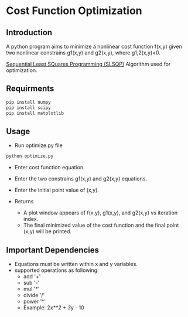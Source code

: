 # Cost Function Optimization

## Introduction

A python program aims to minimize a nonlinear cost function f(x,y) given two nonlinear constrains g1(x,y) and g2(x,y), where g1,2(x,y)<0.

[Sequential Least SQuares Programming (SLSQP)](https://docs.scipy.org/doc/scipy/reference/tutorial/optimize.html#sequential-least-squares-programming-slsqp-algorithm-method-slsqp) Algorithm used for optimization.

## Requirments

```python
pip install numpy
pip install scipy
pip install matplotlib
```

## Usage

* Run optimize.py file

```python
python optimize.py
```

* Enter cost function equation.
* Enter the two constrains g1(x,y) and g2(x,y) equations.
* Enter the initial point value of (x,y).

* Returns
    * A plot window appears of f(x,y), g1(x,y), and g2(x,y) vs iteration index.
    * The final minimized value of the cost function and the final point (x,y) will be printed.

## Important Dependencies

* Equations must be written within x and y variables.
* supported operations as following:
    * add '+'
    * sub '-'
    * mul '*'
    * divide '/'
    * power '^'
    * Example: 2*x**2 + 3*y - 10